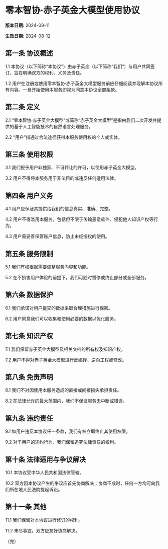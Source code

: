# 零本智协·赤子英金大模型使用协议

**版本日期:** 2024-08-11

**生效日期:** 2024-08-12

## 第一条 协议概述

1.1 本协议（以下简称“本协议”）由赤子英金（以下简称“我们”）与用户共同签订，旨在明确双方的权利、义务及责任。

1.2 用户在注册或使用零本智协·赤子英金大模型服务前应仔细阅读并理解本协议所有内容。一旦开始使用本服务即视为同意本协议全部条款。

## 第二条 定义

2.1 “零本智协·赤子英金大模型”或简称“赤子英金大模型”是指由我们二次开发并提供的基于人工智能技术的自然语言处理服务。

2.2 “用户”指通过合法途径获得本服务使用权的个人或实体。

## 第三条 使用权限

3.1 我们授予用户非独家、不可转让的许可，以使用赤子英金大模型。

3.2 用户不得将本服务用于非法目的或违反任何适用法律。

## 第四条 用户义务

4.1 用户应保证其提供给我们的信息真实、准确、完整。

4.2 用户不得滥用本服务，包括但不限于传输恶意软件、侵犯他人知识产权等行为。

4.3 用户需妥善保管账户信息，防止未经授权的使用。

## 第五条 服务限制

5.1 我们有权根据需要调整服务内容和功能。

5.2 在不损害用户体验的前提下，我们可随时暂停或终止部分或全部服务。

## 第六条 数据保护

6.1 我们承诺对用户提交的数据采取合理措施进行保密。

6.2 用户同意我们可以收集和使用必要的数据以优化服务。

## 第七条 知识产权

7.1 我们保留赤子英金大模型及相关文档的所有权及知识产权。

7.2 用户不得对赤子英金大模型进行反编译、逆向工程或修改。

## 第八条 免责声明

8.1 我们不对因使用本服务造成的直接或间接损失承担责任。

8.2 在法律允许的最大范围内，我们不保证服务无中断或错误。

## 第九条 违约责任

9.1 如用户违反本协议任一条款，我们有权立即终止其使用权限。

9.2 对于用户的违约行为，我们保留追究法律责任的权利。

## 第十条 法律适用与争议解决

10.1 本协议受中华人民共和国法律管辖。

10.2 双方因本协议产生的争议应首先协商解决；协商不成时，任何一方均可向我们所在地人民法院提起诉讼。

## 第十一条 其他

11.1 我们保留对本协议进行修订的权利。

11.2 未尽事宜，双方应友好协商解决。

（完）